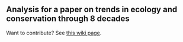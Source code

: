 ## Analysis for a paper on trends in ecology and conservation through 8 decades

Want to contribute? See [this wiki page](https://github.com/seananderson/ecology-trends/wiki/Contributing-via-a-branch---pull-request).
